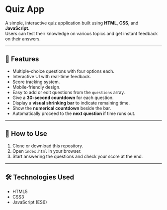 # Quiz App

A simple, interactive quiz application built using **HTML**, **CSS**, and **JavaScript**.  
Users can test their knowledge on various topics and get instant feedback on their answers.

---

## 📌 Features
- Multiple-choice questions with four options each.
- Interactive UI with real-time feedback.
- Score tracking system.
- Mobile-friendly design.
- Easy to add or edit questions from the `questions` array.
- Give a **30-second countdown** for each question.
- Display a **visual shrinking bar** to indicate remaining time.
- Show the **numerical countdown** beside the bar.
- Automatically proceed to the **next question** if time runs out.


---

## 🚀 How to Use
1. Clone or download this repository.
2. Open `index.html` in your browser.
3. Start answering the questions and check your score at the end.

---

## 🛠️ Technologies Used
- HTML5
- CSS3
- JavaScript (ES6)